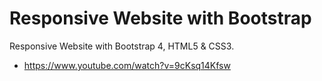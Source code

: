 # Responsive Website with Bootstrap

Responsive Website with Bootstrap 4, HTML5 &amp; CSS3.
- https://www.youtube.com/watch?v=9cKsq14Kfsw
